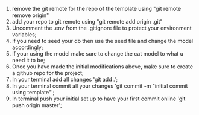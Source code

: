 1. remove the git remote for the repo of the template using "git remote remove origin"
2. add your repo to git remote using "git remote add origin <link to your repo>.git"
3. Uncomment the .env from the .gitignore file to protect your environment variables;
4. If you need to seed your db then use the seed file and change the model accordingly;
5. If your using the model make sure to change the cat model to what u need it to be;
6. Once you have made the initial modifications above, make sure to create a github repo for the project;
7. In your terminal add all changes 'git add .';
8. In your terminal commit all your changes 'git commit -m "initial commit using template"';
9. In terminal push your initial set up to have your first commit online 'git push origin master';
